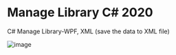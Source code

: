 # Manage Library C# 2020
C# Manage Library-WPF, XML (save the data to XML file)

![image](https://user-images.githubusercontent.com/48412341/128270855-4e2b3313-cd7f-4595-a1bb-3d40789ee350.png)


